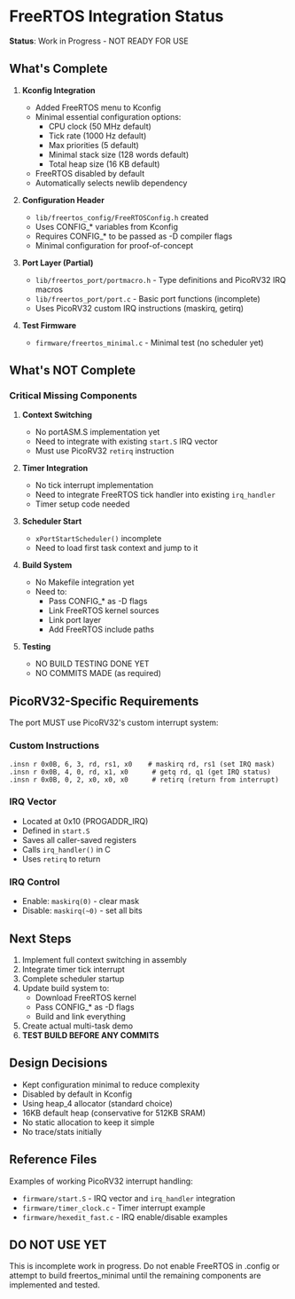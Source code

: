 # FreeRTOS Integration Status

**Status**: Work in Progress - NOT READY FOR USE

## What's Complete

1. **Kconfig Integration**
   - Added FreeRTOS menu to Kconfig
   - Minimal essential configuration options:
     - CPU clock (50 MHz default)
     - Tick rate (1000 Hz default)
     - Max priorities (5 default)
     - Minimal stack size (128 words default)
     - Total heap size (16 KB default)
   - FreeRTOS disabled by default
   - Automatically selects newlib dependency

2. **Configuration Header**
   - `lib/freertos_config/FreeRTOSConfig.h` created
   - Uses CONFIG_* variables from Kconfig
   - Requires CONFIG_* to be passed as -D compiler flags
   - Minimal configuration for proof-of-concept

3. **Port Layer (Partial)**
   - `lib/freertos_port/portmacro.h` - Type definitions and PicoRV32 IRQ macros
   - `lib/freertos_port/port.c` - Basic port functions (incomplete)
   - Uses PicoRV32 custom IRQ instructions (maskirq, getirq)

4. **Test Firmware**
   - `firmware/freertos_minimal.c` - Minimal test (no scheduler yet)

## What's NOT Complete

### Critical Missing Components

1. **Context Switching**
   - No portASM.S implementation yet
   - Need to integrate with existing `start.S` IRQ vector
   - Must use PicoRV32 `retirq` instruction

2. **Timer Integration**
   - No tick interrupt implementation
   - Need to integrate FreeRTOS tick handler into existing `irq_handler`
   - Timer setup code needed

3. **Scheduler Start**
   - `xPortStartScheduler()` incomplete
   - Need to load first task context and jump to it

4. **Build System**
   - No Makefile integration yet
   - Need to:
     - Pass CONFIG_* as -D flags
     - Link FreeRTOS kernel sources
     - Link port layer
     - Add FreeRTOS include paths

5. **Testing**
   - NO BUILD TESTING DONE YET
   - NO COMMITS MADE (as required)

## PicoRV32-Specific Requirements

The port MUST use PicoRV32's custom interrupt system:

### Custom Instructions
```assembly
.insn r 0x0B, 6, 3, rd, rs1, x0    # maskirq rd, rs1 (set IRQ mask)
.insn r 0x0B, 4, 0, rd, x1, x0      # getq rd, q1 (get IRQ status)
.insn r 0x0B, 0, 2, x0, x0, x0      # retirq (return from interrupt)
```

### IRQ Vector
- Located at 0x10 (PROGADDR_IRQ)
- Defined in `start.S`
- Saves all caller-saved registers
- Calls `irq_handler()` in C
- Uses `retirq` to return

### IRQ Control
- Enable: `maskirq(0)` - clear mask
- Disable: `maskirq(~0)` - set all bits

## Next Steps

1. Implement full context switching in assembly
2. Integrate timer tick interrupt
3. Complete scheduler startup
4. Update build system to:
   - Download FreeRTOS kernel
   - Pass CONFIG_* as -D flags
   - Build and link everything
5. Create actual multi-task demo
6. **TEST BUILD BEFORE ANY COMMITS**

## Design Decisions

- Kept configuration minimal to reduce complexity
- Disabled by default in Kconfig
- Using heap_4 allocator (standard choice)
- 16KB default heap (conservative for 512KB SRAM)
- No static allocation to keep it simple
- No trace/stats initially

## Reference Files

Examples of working PicoRV32 interrupt handling:
- `firmware/start.S` - IRQ vector and `irq_handler` integration
- `firmware/timer_clock.c` - Timer interrupt example
- `firmware/hexedit_fast.c` - IRQ enable/disable examples

## DO NOT USE YET

This is incomplete work in progress. Do not enable FreeRTOS in .config or attempt to build freertos_minimal until the remaining components are implemented and tested.
